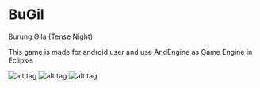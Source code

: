 # BuGil
Burung Gila (Tense Night) 

This game is made for android user and use AndEngine as Game Engine in Eclipse.

![alt tag](https://lh3.googleusercontent.com/__rPd3SFM2V6ATHE7QC6Vl9joHSVzcS63w5lJxNof_aSOk2Kphk6k7y2tSpMkLp25zo=h900-rw "Description goes here")
![alt tag](https://lh3.googleusercontent.com/xaTGnRFPrhtSe5FGXJKScsuJYly0ApwHx4JI5fOXa_QML98MmGVSnoQLYH_CwdrKezsG=h900-rw "Description goes here")
![alt tag](https://lh3.googleusercontent.com/HNyKMApzrCChvuW5dlePDiYbt-QVnq6Zp-NISjmwgj3srQv5Y1Cbx5oAdcPTGvh1mBA=h900-rw "Description goes here")
